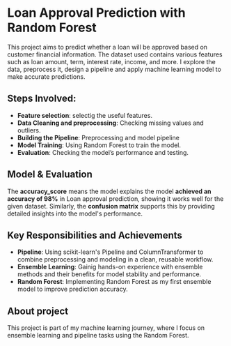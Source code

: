 # Loan Approval Prediction with Random Forest

This project aims to predict whether a loan will be approved based on customer financial information. The dataset used contains various features such as loan amount, term, interest rate, income, and more. I explore the data, preprocess it, design a pipeline and apply machine learning model to make accurate predictions.

## Steps Involved:
- **Feature selection**: selectig the useful features.
- **Data Cleaning and preprocessing**: Checking missing values and outliers.
- **Building the Pipeline**: Preprocessing and model pipeline
- **Model Training**: Using Random Forest to train the model.
- **Evaluation**: Checking the model’s performance and testing.

## Model & Evaluation
The **accuracy_score** means the model explains the model **achieved an accuracy of 98%** in Loan approval prediction, showing it works well for the given dataset.
Similarly, the **confusion matrix** supports this by providing detailed insights into the model's performance.

## Key Responsibilities and Achievements
- **Pipeline**: Using  scikit-learn's Pipeline and ColumnTransformer to combine preprocessing and modeling in a clean, reusable workflow.
- **Ensemble Learning**: Gainig hands-on experience with ensemble methods and their benefits for model stability and performance.
- **Random Forest**: Implementing Random Forest as my first ensemble model to improve prediction accuracy.

## About project
This project is part of my machine learning journey, where I focus on ensemble learning and pipeline tasks using the Random Forest.
